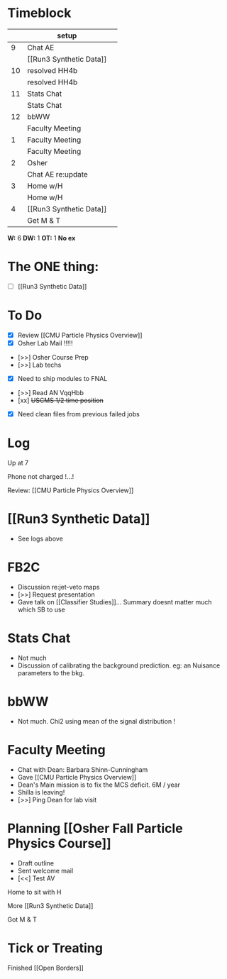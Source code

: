 # Timeblock

|     | setup                   |     |
| --- | ----------------------- | --- |
| 9   | Chat AE                 |     |
|     | [[Run3 Synthetic Data]] |     |
| 10  | resolved HH4b           |     |
|     | resolved HH4b           |     |
| 11  | Stats Chat              |     |
|     | Stats Chat              |     |
| 12  | bbWW                    |     |
|     | Faculty Meeting         |     |
| 1   | Faculty Meeting         |     |
|     | Faculty Meeting         |     |
| 2   | Osher                   |     |
|     | Chat AE re:update       |     |
| 3   | Home w/H                |     |
|     | Home w/H                |     |
| 4   | [[Run3 Synthetic Data]] |     |
|     | Get M & T               |     |

**W:** 6
**DW:** 1
**OT:** 1
**No ex**

# The ONE thing: 
- [ ] [[Run3 Synthetic Data]]


# To Do
- [x]  Review [[CMU Particle Physics Overview]]
- [x]  Osher Lab Mail !!!!!
- [>>] Osher Course Prep
- [>>] Lab techs
- [x] Need to ship modules to FNAL
- [>>] Read AN VqqHbb
- [xx] ~~USCMS 1/2 time position~~
- [x] Need clean files from previous failed jobs

# Log


Up at 7 

Phone not charged !...!  

Review: [[CMU Particle Physics Overview]]


# [[Run3 Synthetic Data]]
- See logs above

# FB2C
- Discussion re:jet-veto maps
- [>>] Request presentation
- Gave talk on [[Classifier Studies]]... Summary doesnt matter much which SB to use


# Stats Chat 
- Not much 
- Discussion of calibrating the background prediction. eg: an Nuisance parameters to the bkg. 

# bbWW
- Not much.  Chi2 using mean of the signal distribution !


# Faculty Meeting
- Chat with Dean: Barbara Shinn-Cunningham 
- Gave [[CMU Particle Physics Overview]]
- Dean's Main mission is to fix the MCS deficit. 6M / year
- Shilla is leaving!
- [>>] Ping Dean for lab visit

# Planning [[Osher Fall Particle Physics Course]]
- Draft outline 
- Sent welcome mail
- [<<] Test AV

Home to sit with H

More [[Run3 Synthetic Data]]

Got M & T 

# Tick or Treating

Finished [[Open Borders]]
